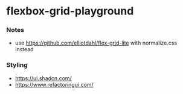 flexbox-grid-playground
=======================
### Notes
- use https://github.com/elliotdahl/flex-grid-lite with normalize.css instead

### Styling
- https://ui.shadcn.com/
- https://www.refactoringui.com/
